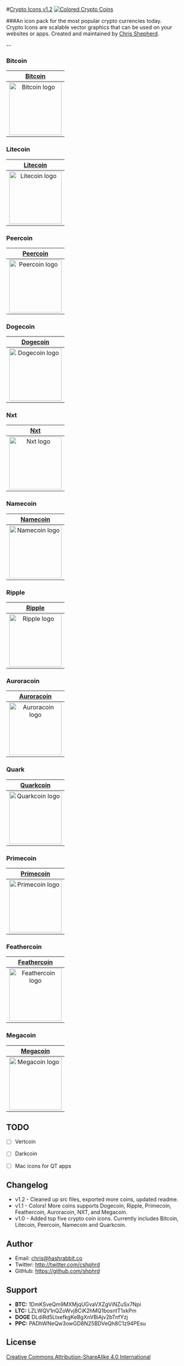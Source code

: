 
#[Crypto Icons v1.2](http://shphrd.com/crypto-icons)
[![Colored Crypto Coins](colored-coins.png)](https://raw.github.com/shphrd/cryptocurrency-icons/master/colored-coins.png)

###An icon pack for the most popular crypto currencies today.  
Crypto Icons are scalable vector graphics that can be used on your websites or apps. Created and
maintained by [Chris Shepherd](http://twitter.com/cshphrd).

--

### Bitcoin

| [Bitcoin](http://bitcoin.org)
|:---:|
| <a href="Bitcoin@2x.png"><img width=140 src="color-icons/png/@2x/Bitcoin@2x.png" alt="Bitcoin logo"></a> |

### Litecoin

| [Litecoin](http://litecoin.org)
|:---:|
| <a href="Litecoin@2x.png"><img width=140 src="color-icons/png/@2x/Litecoin@2x.png" alt="Litecoin logo"></a> |

### Peercoin

| [Peercoin](http://www.peercoin.net)
|:---:|
| <a href="Peercoin@2x.png"><img width=140 src="color-icons/png/@2x/Peercoin@2x.png" alt="Peercoin logo"></a> |

### Dogecoin

| [Dogecoin](http://dogecoin.com)
|:---:|
| <a href="Dogecoin@2x.png"><img width=140 src="color-icons/png/@2x/Dogecoin@2x.png" alt="Dogecoin logo"></a> |

### Nxt

| [Nxt](http://www.nxtcommunity.org)
|:---:|
| <a href="Nxt@2x.png"><img width=140 src="color-icons/png/@2x/NXT@2x.png" alt="Nxt logo"></a> |

### Namecoin

| [Namecoin](http://namecoin.info)
|:---:|
| <a href="Namecoin@2x.png"><img width=140 src="color-icons/png/@2x/Namecoin@2x.png" alt="Namecoin logo"></a> |

### Ripple

| [Ripple](https://ripple.com)
|:---:|
| <a href="Ripple@2x.png"><img width=140 src="color-icons/png/@2x/Ripple@2x.png" alt="Ripple logo"></a> |

### Auroracoin

| [Auroracoin](http://auroracoin.org)
|:---:|
| <a href="Auroracoin@2x.png"><img width=140 src="color-icons/png/@2x/Auroracoin@2x.png" alt="Auroracoin logo"></a> |

### Quark

| [Quarkcoin](http://www.qrk.cc)
|:---:|
| <a href="Quark@2x.png"><img width=140 src="color-icons/png/@2x/Quark@2x.png" alt="Quarkcoin logo"></a> |

### Primecoin

| [Primecoin](http://primecoin.io)
|:---:|
| <a href="Primecoin@2x.png"><img width=140 src="color-icons/png/@2x/Primecoin@2x.png" alt="Primecoin logo"></a> |

### Feathercoin

| [Feathercoin](https://www.feathercoin.com)
|:---:|
| <a href="Feathercoin@2x.png"><img width=140 src="color-icons/png/@2x/Feathercoin@2x.png" alt="Feathercoin logo"></a> |

### Megacoin

| [Megacoin](http://megacoin.co.nz)
|:---:|
| <a href="Megacoin@2x.png"><img width=140 src="color-icons/png/@2x/Megacoin@2x.png" alt="Megacoin logo"></a> |


TODO
----
- [ ] Vertcoin
- [ ] Darkcoin 
- [ ] Mac icons for QT apps



Changelog
---------
- v1.2 - Cleaned up src files, exported more coins, updated readme.
- v1.1 - Colors! More coins supports Dogecoin, Ripple, Primecoin, Feathercoin, Auroracoin, NXT, and Megacoin. 
- v1.0 - Added top five crypto coin icons. Currently includes Bitcoin, Litecoin, Peercoin, Namecoin and Quarkcoin.

Author
------
- Email: chris@hashrabbit.co
- Twitter: http://twitter.com/cshphrd
- GitHub: https://github.com/shphrd

Support
-------

- **BTC:** 1DmKSveQm9MXMjqUGvaVXZgViNZuSx7Npi
- **LTC:** LZLWQV1nQZoWvj8CiK2hMQ1bosntT1xkPm
- **DOGE** DLdiRd5LtxefkgKeBgXnVBiAjv2bTnfYzj
- **PPC:** PADhWNeQw3owGD8N25BDVeQh8C1z94PEsu

License
-------
[Creative Commons Attribution-ShareAlike 4.0 International](https://creativecommons.org/licenses/by-sa/4.0/deed.en_US)